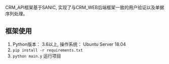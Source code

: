 CRM_API框架基于SANIC, 实现了与CRM_WEB后端框架一致的用户验证以及单据序列处理。

## 框架使用
1. Python版本： 3.6以上, 操作系统： Ubuntu Server 18.04
2. `pip install -r requirements.txt`
3. `python main.y` 运行项目
